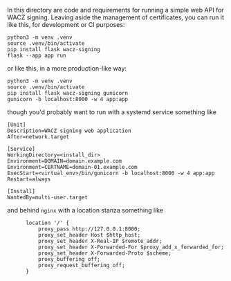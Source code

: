 In this directory are code and requirements for running a simple web
API for WACZ signing. Leaving aside the management of certificates,
you can run it like this, for development or CI purposes:

```
python3 -m venv .venv
source .venv/bin/activate
pip install flask wacz-signing
flask --app app run
```

or like this, in a more production-like way:

```
python3 -m venv .venv
source .venv/bin/activate
pip install flask wacz-signing gunicorn
gunicorn -b localhost:8000 -w 4 app:app
```

though you'd probably want to run with a systemd service something
like

```
[Unit]
Description=WACZ signing web application
After=network.target

[Service]
WorkingDirectory=<install_dir>
Environment=DOMAIN=domain.example.com
Environment=CERTNAME=domain-01.example.com
ExecStart=<virtual_env>/bin/gunicorn -b localhost:8000 -w 4 app:app
Restart=always

[Install]
WantedBy=multi-user.target
```

and behind `nginx` with a location stanza something like

```
      location '/' {
          proxy_pass http://127.0.0.1:8000;
          proxy_set_header Host $http_host;
          proxy_set_header X-Real-IP $remote_addr;
          proxy_set_header X-Forwarded-For $proxy_add_x_forwarded_for;
          proxy_set_header X-Forwarded-Proto $scheme;
          proxy_buffering off;
          proxy_request_buffering off;
      }
```
